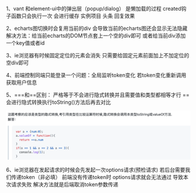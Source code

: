 1、vant 和element-ui中的弹出层（popup/dialog） 是懒加载的过程 created钩子函数只会执行一次 会进行缓存 实例项目 头条 回复效果

2、echarts图切换时会复用当前的div 会导致当前的echarts图还会显示无法隐藏 解决方法：给当前echarts的DOM节点套上一个空的div即可 或者给当前div添加一个key值或者id

3、ie浏览器有时候固定定位的元素会消失 只需要给固定元素前面加上不加定位的空div即可

4、前端控制同端只能登录一个问题：全局监听token变化 若token变化重新调用获取用户信息

5、===和==区别：
		严格等于不会进行隐式转换并且需要值和类型都相等才行
		== 会进行隐式转换执行toString()方法后再去对比

![](../问题总结图片/隐式转换特点.png)		

6、ie浏览器在发起请求的时候会先发起一次options请求(预检请求)  若后台需要我们传递token（非必填） 前端没有传递token时 options请求就会无法通过 导致本次请求失败 解决方法就是后端取消token参数传递